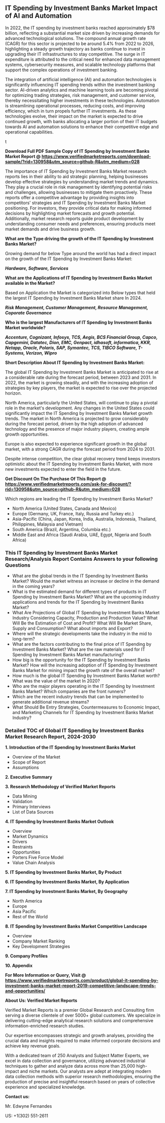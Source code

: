 <h2>IT Spending by Investment Banks Market Impact of AI and Automation</h2><p>In 2022, the IT spending by investment banks reached approximately $78 billion, reflecting a substantial market size driven by increasing demands for advanced technological solutions. The compound annual growth rate (CAGR) for this sector is projected to be around 5.4% from 2022 to 2026, highlighting a steady growth trajectory as banks continue to invest in upgrading their IT infrastructures to stay competitive. The surge in IT expenditure is attributed to the critical need for enhanced data management systems, cybersecurity measures, and scalable technology platforms that support the complex operations of investment banking.</p><p>The integration of artificial intelligence (AI) and automation technologies is significantly influencing IT spending trends within the investment banking sector. AI-driven analytics and machine learning tools are becoming pivotal for optimizing trading strategies, risk management, and customer service, thereby necessitating higher investments in these technologies. Automation is streamlining operational processes, reducing costs, and improving efficiency, which in turn propels further IT investments. As these technologies evolve, their impact on the market is expected to drive continued growth, with banks allocating a larger portion of their IT budgets towards AI and automation solutions to enhance their competitive edge and operational capabilities.</p>t</p><p id="" class=""><strong>Download Full PDF Sample Copy of IT Spending by Investment Banks Market Report @ <a href="https://www.verifiedmarketreports.com/download-sample/?rid=130958&utm_source=github-R&utm_medium=028" target="_blank">https://www.verifiedmarketreports.com/download-sample/?rid=130958&utm_source=github-R&utm_medium=028</a></strong></p><p>The importance of&nbsp;IT Spending by Investment Banks Market research reports lies in their ability to aid strategic planning, helping businesses develop effective strategies by understanding market trends and dynamics. They play a crucial role in risk management by identifying potential risks and challenges, allowing businesses to mitigate them proactively. These reports offer a competitive advantage by providing insights into competitors' strategies and IT Spending by Investment Banks Market positioning. For investors, they provide critical data for making informed decisions by highlighting market forecasts and growth potential. Additionally, market research reports guide product development by understanding consumer needs and preferences, ensuring products meet market demands and drive business growth.</p><p><strong>What are the&nbsp;Type driving the growth of the IT Spending by Investment Banks Market?</strong></p><p id="" class="">Growing demand for below Type around the world has had a direct impact on the growth of the IT Spending by Investment Banks Market:</p><em><strong>Hardware, Software, Services</strong></em></p><strong>What are the&nbsp;Applications&nbsp;of IT Spending by Investment Banks Market available in the Market?</strong></p><p id="" class="">Based on Application the Market is categorized into Below types that held the largest IT Spending by Investment Banks Market share In 2024.</p><em><strong>Risk Management, Customer Management, Resource Management, Coporate Governance</strong></em></p><strong>Who is the largest Manufacturers of IT Spending by Investment Banks Market worldwide?</strong></p><p><em><strong>Accenture, Cognizant, Infosys, TCS, Aegis, BCS Financial Group, Capco, Capgemini, Datatec, Dion, EMC, Genpact, idhasoft, informatica, KKR, Netapp, Oracle, Polaris, SAP, Symantec, TCS, TIBCO Software, T-Systems, Verizon, Wipro</strong></em></p><p id="" class=""><strong>Short Description About IT Spending by Investment Banks Market:</strong></p><p>The global IT Spending by Investment Banks Market is anticipated to rise at a considerable rate during the forecast period, between 2023 and 2031. In 2022, the market is growing steadily, and with the increasing adoption of strategies by key players, the market is expected to rise over the projected horizon.</p><p>North America, particularly the United States, will continue to play a pivotal role in the market's development. Any changes in the United States could significantly impact the IT Spending by Investment Banks Market growth trends. The market in North America is projected to grow considerably during the forecast period, driven by the high adoption of advanced technology and the presence of major industry players, creating ample growth opportunities.</p><p>Europe is also expected to experience significant growth in the global market, with a strong CAGR during the forecast period from 2024 to 2031.</p><p>Despite intense competition, the clear global recovery trend keeps investors optimistic about the IT Spending by Investment Banks Market, with more new investments expected to enter the field in the future.</p><p id="" class=""><strong>Get Discount On The Purchase Of This Report @ <a href="https://www.verifiedmarketreports.com/ask-for-discount/?rid=130958&utm_source=github-R&utm_medium=028" target="_blank">https://www.verifiedmarketreports.com/ask-for-discount/?rid=130958&utm_source=github-R&utm_medium=028</a></strong></p>Which regions are leading the IT Spending by Investment Banks Market?</p><ul><li>North America (United States, Canada and Mexico)</li><li>Europe (Germany, UK, France, Italy, Russia and Turkey etc.)</li><li>Asia-Pacific (China, Japan, Korea, India, Australia, Indonesia, Thailand, Philippines, Malaysia and Vietnam)</li><li>South America (Brazil, Argentina, Columbia etc.)</li><li>Middle East and Africa (Saudi Arabia, UAE, Egypt, Nigeria and South Africa)</li></ul><h3 id="" class="">This IT Spending by Investment Banks Market Research/Analysis Report Contains Answers to your following Questions</h3><ul><li>What are the global trends in the IT Spending by Investment Banks Market? Would the market witness an increase or decline in the demand in the coming years?</li><li>What is the estimated demand for different types of products in IT Spending by Investment Banks Market? What are the upcoming industry applications and trends for the IT Spending by Investment Banks Market?</li><li>What Are Projections of Global IT Spending by Investment Banks Market Industry Considering Capacity, Production and Production Value? What Will Be the Estimation of Cost and Profit? What Will Be Market Share, Supply and Consumption? What about imports and Export?</li><li>Where will the strategic developments take the industry in the mid to long-term?</li><li>What are the factors contributing to the final price of IT Spending by Investment Banks Market? What are the raw materials used for IT Spending by Investment Banks Market manufacturing?</li><li>How big is the opportunity for the IT Spending by Investment Banks Market? How will the increasing adoption of IT Spending by Investment Banks Market for mining impact the growth rate of the overall market?</li><li>How much is the global IT Spending by Investment Banks Market worth? What was the value of the market In 2020?</li><li>Who are the major players operating in the IT Spending by Investment Banks Market? Which companies are the front runners?</li><li>Which are the recent industry trends that can be implemented to generate additional revenue streams?</li><li>What Should Be Entry Strategies, Countermeasures to Economic Impact, and Marketing Channels for IT Spending by Investment Banks Market Industry?</li></ul><h3 id="" class="">Detailed TOC of Global IT Spending by Investment Banks Market Research Report, 2024-2030</h3><p id="" class=""><strong>1. Introduction of the IT Spending by Investment Banks Market</strong></p><ul><li>Overview of the Market</li><li>Scope of Report</li><li>Assumptions</li></ul><p id="" class=""><strong>2. Executive Summary</strong></p><p id="" class=""><strong>3. Research Methodology of Verified Market Reports</strong></p><ul><li>Data Mining</li><li>Validation</li><li>Primary Interviews</li><li>List of Data Sources</li></ul><p id="" class=""><strong>4. IT Spending by Investment Banks Market Outlook</strong></p><ul><li>Overview</li><li>Market Dynamics</li><li>Drivers</li><li>Restraints</li><li>Opportunities</li><li>Porters Five Force Model</li><li>Value Chain Analysis</li></ul><p id="" class=""><strong>5. IT Spending by Investment Banks Market, By Product</strong></p><p id="" class=""><strong>6. IT Spending by Investment Banks Market, By Application</strong></p><p id="" class=""><strong>7. IT Spending by Investment Banks Market, By Geography</strong></p><ul><li>North America</li><li>Europe</li><li>Asia Pacific</li><li>Rest of the World</li></ul><p id="" class=""><strong>8. IT Spending by Investment Banks Market Competitive Landscape</strong></p><ul><li>Overview</li><li>Company Market Ranking</li><li>Key Development Strategies</li></ul><p id="" class=""><strong>9. Company Profiles</strong></p><p id="" class=""><strong>10. Appendix</strong></p><p id="" class=""><strong>For More Information or Query, Visit @ <a href="https://www.verifiedmarketreports.com/product/global-it-spending-by-investment-banks-market-report-2019-competitive-landscape-trends-and-opportunities/" target="_blank">https://www.verifiedmarketreports.com/product/global-it-spending-by-investment-banks-market-report-2019-competitive-landscape-trends-and-opportunities/</a></strong></p><p id="" class=""><strong>About Us: Verified Market Reports</strong></p><p id="" class="">Verified Market Reports is a premier Global Research and Consulting firm serving a diverse clientele of over 5000+ global customers. We specialize in delivering cutting-edge analytical research solutions and comprehensive information-enriched research studies.</p><p id="" class="">Our expertise encompasses strategic and growth analyses, providing the crucial data and insights required to make informed corporate decisions and achieve key revenue goals.</p><p id="" class="">With a dedicated team of 250 Analysts and Subject Matter Experts, we excel in data collection and governance, utilizing advanced industrial techniques to gather and analyze data across more than 25,000 high-impact and niche markets. Our analysts are adept at integrating modern data collection methods with superior research methodologies, ensuring the production of precise and insightful research based on years of collective experience and specialized knowledge.</p><p id="" class=""><strong>Contact us:</strong></p><p id="" class="">Mr. Edwyne Fernandes</p><p id="" class="">US: +1(302) 551-2611</p>
